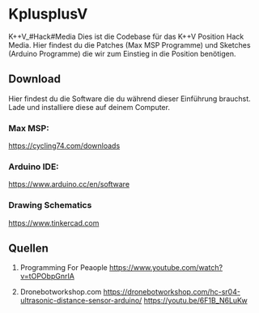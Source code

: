 

# KplusplusV
K++V_#Hack#Media
Dies ist die Codebase für das K++V Position Hack Media. 
Hier findest du die Patches (Max MSP Programme) und Sketches (Arduino Programme) die wir zum Einstieg in die Position benötigen. 


## Download
Hier findest du die Software die du während dieser Einführung brauchst. 
Lade und installiere diese auf deinem Computer.

### Max MSP:
https://cycling74.com/downloads

### Arduino IDE: 
https://www.arduino.cc/en/software

### Drawing Schematics
https://www.tinkercad.com


## Quellen
1) Programming For Peaople
https://www.youtube.com/watch?v=tOPObpGnrIA

2) Dronebotworkshop.com
https://dronebotworkshop.com/hc-sr04-ultrasonic-distance-sensor-arduino/
https://youtu.be/6F1B_N6LuKw

